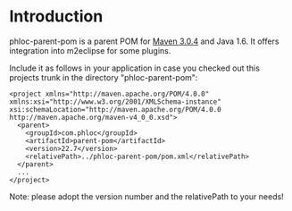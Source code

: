 # Introduction #

phloc-parent-pom is a parent POM for [Maven 3.0.4](http://maven.apache.org) and Java 1.6. It offers integration into m2eclipse for some plugins.

Include it as follows in your application in case you checked out this projects trunk in the directory "phloc-parent-pom":
```
<project xmlns="http://maven.apache.org/POM/4.0.0" xmlns:xsi="http://www.w3.org/2001/XMLSchema-instance" xsi:schemaLocation="http://maven.apache.org/POM/4.0.0 http://maven.apache.org/maven-v4_0_0.xsd">
  <parent>
    <groupId>com.phloc</groupId>
    <artifactId>parent-pom</artifactId>
    <version>22.7</version>
    <relativePath>../phloc-parent-pom/pom.xml</relativePath>
  </parent>
  ...
</project>
```

Note: please adopt the version number and the relativePath to your needs!